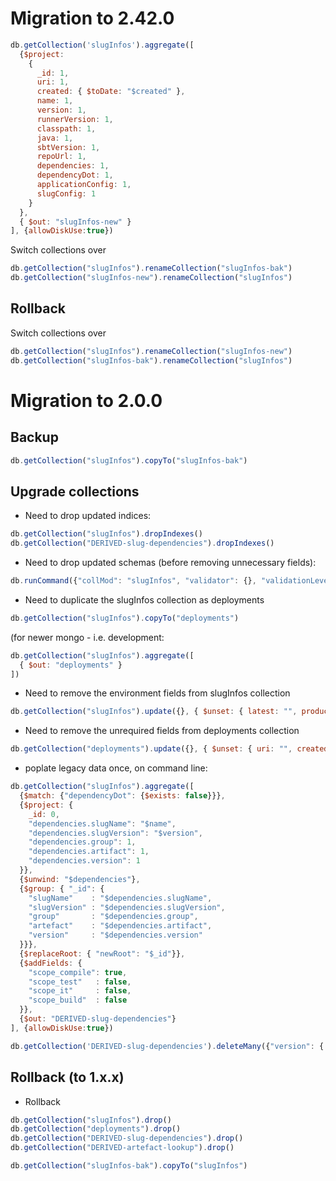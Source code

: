 # Migration to 2.42.0

```javascript
db.getCollection('slugInfos').aggregate([
  {$project:
    {
      _id: 1,
      uri: 1,
      created: { $toDate: "$created" },
      name: 1,
      version: 1,
      runnerVersion: 1,
      classpath: 1,
      java: 1,
      sbtVersion: 1,
      repoUrl: 1,
      dependencies: 1,
      dependencyDot: 1,
      applicationConfig: 1,
      slugConfig: 1
    }
  },
  { $out: "slugInfos-new" }
], {allowDiskUse:true})
```

Switch collections over
```javascript
db.getCollection("slugInfos").renameCollection("slugInfos-bak")
db.getCollection("slugInfos-new").renameCollection("slugInfos")
```

## Rollback

Switch collections over
```javascript
db.getCollection("slugInfos").renameCollection("slugInfos-new")
db.getCollection("slugInfos-bak").renameCollection("slugInfos")
```

# Migration to 2.0.0

## Backup

```javascript
db.getCollection("slugInfos").copyTo("slugInfos-bak")
```

## Upgrade collections

* Need to drop updated indices:
```javascript
db.getCollection("slugInfos").dropIndexes()
db.getCollection("DERIVED-slug-dependencies").dropIndexes()
```

* Need to drop updated schemas (before removing unnecessary fields):
```javascript
db.runCommand({"collMod": "slugInfos", "validator": {}, "validationLevel": "off"})
```

* Need to duplicate the slugInfos collection as deployments
```javascript
db.getCollection("slugInfos").copyTo("deployments")
```

(for newer mongo - i.e. development:
```javascript
db.getCollection("slugInfos").aggregate([
  { $out: "deployments" }
])
```

* Need to remove the environment fields from slugInfos collection
```javascript
db.getCollection("slugInfos").update({}, { $unset: { latest: "", production: "", qa: "", staging: "", development: "", "external test": "", integration: "" } }, {multi: true})
```

* Need to remove the unrequired fields from deployments collection
```javascript
db.getCollection("deployments").update({}, { $unset: { uri: "", created: "", runnerVersion: "", classpath: "", java: "", dependencies: "", dependencyDot: "", applicationConfig: "", slugConfig: "" } }, {multi: true})
```

* poplate legacy data once, on command line:

```javascript
db.getCollection("slugInfos").aggregate([
  {$match: {"dependencyDot": {$exists: false}}},
  {$project: {
    _id: 0,
    "dependencies.slugName": "$name",
    "dependencies.slugVersion": "$version",
    "dependencies.group": 1,
    "dependencies.artifact": 1,
    "dependencies.version": 1
  }},
  {$unwind: "$dependencies"},
  {$group: { "_id": {
    "slugName"    : "$dependencies.slugName",
    "slugVersion" : "$dependencies.slugVersion",
    "group"       : "$dependencies.group",
    "artefact"    : "$dependencies.artifact",
    "version"     : "$dependencies.version"
  }}},
  {$replaceRoot: { "newRoot": "$_id"}},
  {$addFields: {
    "scope_compile": true,
    "scope_test"   : false,
    "scope_it"     : false,
    "scope_build"  : false
  }},
  {$out: "DERIVED-slug-dependencies"}
], {allowDiskUse:true})
```

```javascript
db.getCollection('DERIVED-slug-dependencies').deleteMany({"version": { $regex: "^.*(-assets)|(-sans-externalized)$"}})
```


## Rollback (to 1.x.x)

* Rollback

```javascript
db.getCollection("slugInfos").drop()
db.getCollection("deployments").drop()
db.getCollection("DERIVED-slug-dependencies").drop()
db.getCollection("DERIVED-artefact-lookup").drop()

db.getCollection("slugInfos-bak").copyTo("slugInfos")
```
